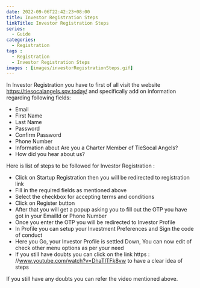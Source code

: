 ```yaml
---
date: 2022-09-06T22:42:23+08:00
title: Investor Registration Steps
linkTitle: Investor Registration Steps
series: 
  - Guide
categories:
  - Registration
tags : 
  - Registration
  - Investor Registration Steps
images : [images/investorRegistrationSteps.gif]
---
```

In Investor Registration you have to first of all visit the website https://tiesocalangels.spv.today/ and specifically add on information regarding following fields:

- Email
- First Name
- Last Name
- Password
- Confirm Password
- Phone Number
- Information about Are you a Charter Member of TieSocal Angels?
- How did you hear about us?

Here is list of steps to be followed for Investor Registration : 
- Click on Startup Registration then you will be redirected to registration link
- Fill in the required fields as mentioned above
- Select the checkbox for accepting terms and conditions
- Click on Register button
- After that you will get a popup asking you to fill out the OTP you have got in your EmailId or Phone Number
- Once you enter the OTP you will be redirected to Investor Profile
- In Profile you can setup your Investment Preferences and Sign the code of conduct
- Here you Go, your Investor Profile is settled Down, You can now edit of check other menu options as per your need
- If you still have doubts you can click on the link https : //www.youtube.com/watch?v=DhaTITFk8vw to have a clear idea of steps

If you still have any doubts you can refer the video mentioned above.